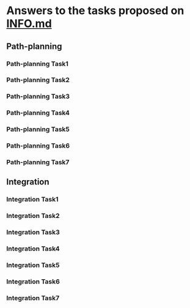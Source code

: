 
# Answers to the tasks proposed on [INFO.md](./INFO.md)

## Path-planning

### Path-planning Task1

### Path-planning Task2

### Path-planning Task3

### Path-planning Task4

### Path-planning Task5

### Path-planning Task6

### Path-planning Task7

## Integration

### Integration Task1

### Integration Task2

### Integration Task3

### Integration Task4

### Integration Task5

### Integration Task6

### Integration Task7
